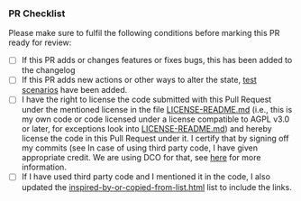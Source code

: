 ### PR Checklist

Please make sure to fulfil the following conditions before marking this PR ready for review:

-   [ ] If this PR adds or changes features or fixes bugs, this has been added to the changelog
-   [ ] If this PR adds new actions or other ways to alter the state, [test scenarios](https://github.com/hpi-sam/digital-fuesim-manv-public-test-scenarios) have been added.
-   [ ] I have the right to license the code submitted with this Pull Request under the mentioned license in the file [LICENSE-README.md](LICENSE-README.md) (i.e., this is my 
        own code or code licensed under a license compatible to AGPL v3.0 or later, for exceptions look into [LICENSE-README.md](LICENSE-README.md)) and
        hereby license the code in this Pull Request under it.
        I certify that by signing off my commits (see In case of using third party code, I have given appropriate credit.
        We are using DCO for that, see [here](https://github.com/dcoapp/app#how-it-works) for more information.
-   [ ] If I have used third party code and I mentioned it in the code, I also updated the [inspired-by-or-copied-from-list.html](inspired-by-or-copied-from-list.html) list to include the links.
